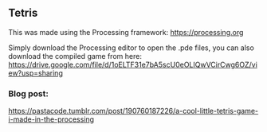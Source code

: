 ## Tetris

This was made using the Processing framework: https://processing.org

Simply download the Processing editor to open the .pde files, you can also download the compiled game from here: https://drive.google.com/file/d/1oELTF31e7bA5scU0eOLIQwVCirCwg6OZ/view?usp=sharing

### Blog post:

https://pastacode.tumblr.com/post/190760187226/a-cool-little-tetris-game-i-made-in-the-processing


